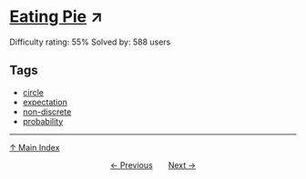 # [Eating Pie](https://projecteuler.net/problem=394) ↗️

Difficulty rating: 55%
Solved by: 588 users
## Tags

- [circle](../tags/circle.md)
- [expectation](../tags/expectation.md)
- [non-discrete](../tags/non-discrete.md)
- [probability](../tags/probability.md)



---

[↑ Main Index](../README.md)


<div align=center><a href='393.md'>← Previous</a> &nbsp;&nbsp; &nbsp;&nbsp;  <a href='395.md'>Next →</a></div>

